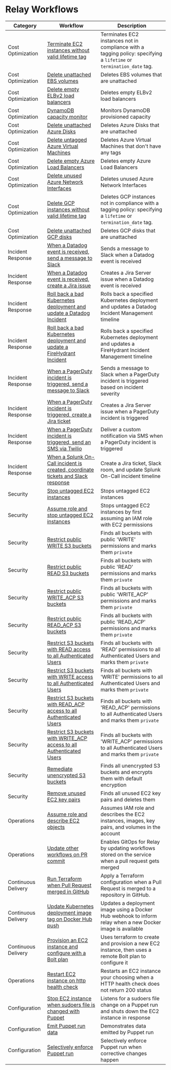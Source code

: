 # Relay Workflows

| Category | Workflow      | Description  |
| ---------| --------------| ------------ |
| Cost Optimization | [Terminate EC2 instances without valid lifetime tag](./ec2-reaper) | Terminates EC2 instances not in compliance with a tagging policy: specifying a `lifetime` or `termination_date` tag. |
| Cost Optimization | [Delete unattached EBS volumes](./ebs-reaper) | Deletes EBS volumes that are unattached |
| Cost Optimization | [Delete empty ELBv2 load balancers](./elbv2-delete-empty-loadbalancers) | Deletes empty ELBv2 load balancers |
| Cost Optimization | [DynamoDB capacity monitor](./dynamodb-capacity-monitor) | Monitors DynamoDB provisioned capacity |
| Cost Optimization | [Delete unattached Azure Disks](./azure-disk-reaper) | Deletes Azure Disks that are unattached |
| Cost Optimization | [Delete untagged Azure Virtual Machines](./azure-vm-reaper) | Deletes Azure Virtual Machines that don't have any tags |
| Cost Optimization | [Delete empty Azure Load Balancers](./azure-delete-empty-loadbalancers) | Deletes empty Azure Load Balancers |
| Cost Optimization | [Delete unused Azure Network Interfaces](./azure-delete-unused-nics) | Deletes unused Azure Network Interfaces |
| Cost Optimization | [Delete GCP instances without valid lifetime tag](./gcp-instance-reaper) | Deletes GCP instances not in compliance with a tagging policy: specifying a `lifetime` or `termination_date` tag. |
| Cost Optimization | [Delete unattached GCP disks](./gcp-disk-reaper) | Deletes GCP disks that are unattached |
| Incident Response | [When a Datadog event is received, send a message to Slack](./datadog-to-slack) | Sends a message to Slack when a Datadog event is received|
| Incident Response | [When a Datadog event is received, create a Jira issue](./datadog-to-jira) | Creates a Jira Server issue when a Datadog event is received |
| Incident Response | [Roll back a bad Kubernetes deployment and update a Datadog Incident](./datadog-k8s-rollback) | Rolls back a specified Kubernetes deployment and updates a Datadog Incident Management timeline |
| Incident Response | [Roll back a bad Kubernetes deployment and update a FireHydrant Incident](./firehydrant-rollback) | Rolls back a specified Kubernetes deployment and updates a FireHydrant Incident Management timeline |
| Incident Response | [When a PagerDuty incident is triggered, send a message to Slack](./pagerduty-to-slack) | Sends a message to Slack when a PagerDuty incident is triggered based on incident severity|
| Incident Response | [When a PagerDuty incident is triggered, create a Jira ticket](./pagerduty-to-jira) | Creates a Jira Server issue when a PagerDuty incident is triggered |
| Incident Response | [When a PagerDuty incident is triggered, send an SMS via Twilio](./pagerduty-to-twilio) | Deliver a custom notification via SMS when a PagerDuty incident is triggered |
| Incident Response | [When a Splunk On-Call incident is created, coordinate tickets and Slack response](./splunkoncall-incident-response) | Create a Jira ticket, Slack room, and update Splunk On-Call incident timeline |
| Security | [Stop untagged EC2 instances](./ec2-stop-untagged-instances) | Stops untagged EC2 instances |
| Security | [Assume role and stop untagged EC2 instances](./sts-stop-untagged-instances) | Stops untagged EC2 instances by first assuming an IAM role with EC2 permissions |
| Security | [Restrict public WRITE S3 buckets](./s3-restrict-public-write-buckets) | Finds all buckets with public 'WRITE' permissions and marks them `private` |
| Security | [Restrict public READ S3 buckets](./s3-restrict-public-read-buckets) | Finds all buckets with public 'READ' permissions and marks them `private` |
| Security | [Restrict public WRITE_ACP S3 buckets](./s3-restrict-public-write_acp-buckets) | Finds all buckets with public 'WRITE_ACP' permissions and marks them `private` |
| Security | [Restrict public READ_ACP S3 buckets](./s3-restrict-public-read_acp-buckets) | Finds all buckets with public 'READ_ACP' permissions and marks them `private` |
| Security | [Restrict S3 buckets with READ access to all Authenticated Users](./s3-restrict-authenticated_user-read-buckets) | Finds all buckets with 'READ' permissions to all Authenticated Users and marks them `private` |
| Security | [Restrict S3 buckets with WRITE access to all Authenticated Users](./s3-restrict-authenticated_user-write-buckets) | Finds all buckets with 'WRITE' permissions to all Authenticated Users and marks them `private` |
| Security | [Restrict S3 buckets with READ_ACP access to all Authenticated Users](./s3-restrict-authenticated_user-read_acp-buckets) | Finds all buckets with 'READ_ACP' permissions to all Authenticated Users and marks them `private` |
| Security | [Restrict S3 buckets with WRITE_ACP access to all Authenticated Users](./s3-restrict-authenticated_user-write_acp-buckets) | Finds all buckets with 'WRITE_ACP' permissions to all Authenticated Users and marks them `private` |
| Security | [Remediate unencrypted S3 buckets](./s3-remediate-unencrypted-buckets) | Finds all unencrypted S3 buckets and encrypts them with default encryption |
| Security | [Remove unused EC2 key pairs](./ec2-remove-unused-key-pairs) | Finds all unused EC2 key pairs and deletes them |
| Operations | [Assume role and describe EC2 objects](./sts-describe-ec2-objects) | Assumes IAM role and describes the EC2 instances, images, key pairs, and volumes in the account |
| Operations | [Update other workflows on PR commit](./update-workflow-on-merge) | Enables GitOps for Relay by updating workflows stored on the service when a pull request gets merged |
| Continuous Delivery | [Run Terraform when Pull Request merged in GitHub](./terraform-continuous-deployment) | Apply a Terraform configuration when a Pull Request is merged to a repository in GitHub. |
| Continuous Delivery | [Update Kubernetes deployment image tag on Docker Hub push](./kubectl-apply-on-dockerhub-push) | Updates a deployment image using a Docker Hub webhook to inform relay when a new Docker image is available |
| Continuous Delivery | [Provision an EC2 instance and configure with a Bolt plan](./ec2-provision-and-configure-with-bolt) | Uses terraform to create and provision a new EC2 instance, then uses a remote Bolt plan to configure it |
| Operations | [Restart EC2 instance on http health check](./http-health-check) | Restarts an EC2 instance your choosing when a HTTP health check does not return 200 status |
| Configuration | [Stop EC2 instance when sudoers file is changed with Puppet](./puppet-shutdown-ec2) | Listens for a sudoers file change on a Puppet run and shuts down the EC2 instance in response |
| Configuration | [Emit Puppet run data](./puppet-run-emit-data) | Demonstrates data emitted by Puppet run |
| Configuration | [Selectively enforce Puppet run](./puppet-selective-enforcement) | Selectively enforce Puppet run when corrective changes happen |
